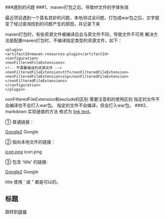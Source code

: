 ###遇到的问题
###1、maven打包之后，导致ttf文件的字体失效

最近项目遇到一个莫名其妙的问题，本地测试没问题，打包成war包之后，文字就变了经过查询找到的问题产生的原因，并记录下来

maven打包时，有些资源文件被编译后会与原文件不同，导致文件不可用
解决方法是配置maven打包时，不编译指定类型的资源文件，如下：
```
<plugin>
<artifactId>maven-resources-plugin</artifactId>
<configuration>
<nonFilteredFileExtensions>
<!-- 不需要编译的资源文件 -->
<nonFilteredFileExtension>ttf</nonFilteredFileExtension>
<nonFilteredFileExtension>zip</nonFilteredFileExtension>
</nonFilteredFileExtensions>
</configuration>
</plugin>
```

nonFilteredFileExtension和exclude的区别
需要注意<nonFilteredFileExtension>和<exclude>的使用区别
<exclude>指定的文件不会编译也不会打入war包。
<nonFilteredFileExtension>指定的文件不会编译，但会打入war包。
###2、markdown 实现链接的方法
格式为 [link text](URL 'title text')。

① 普通链接：

[Google2](http://www.google.com/)
Google

② 指向本地文件的链接：

[icon.png](./images/icon.png)
icon.png

③ 包含 'title' 的链接:

[Google2](http://www.google.com/ "Google1")
Google

title 使用 ' 或 " 都是可以的。



## 标题
跳转到[链接](#标题)
###
###
###
###
###
###
###
###